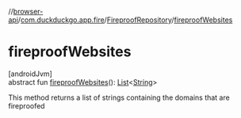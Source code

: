 //[browser-api](../../../index.md)/[com.duckduckgo.app.fire](../index.md)/[FireproofRepository](index.md)/[fireproofWebsites](fireproof-websites.md)

# fireproofWebsites

[androidJvm]\
abstract fun [fireproofWebsites](fireproof-websites.md)(): [List](https://kotlinlang.org/api/latest/jvm/stdlib/kotlin.collections/-list/index.html)&lt;[String](https://kotlinlang.org/api/latest/jvm/stdlib/kotlin/-string/index.html)&gt;

This method returns a list of strings containing the domains that are fireproofed
